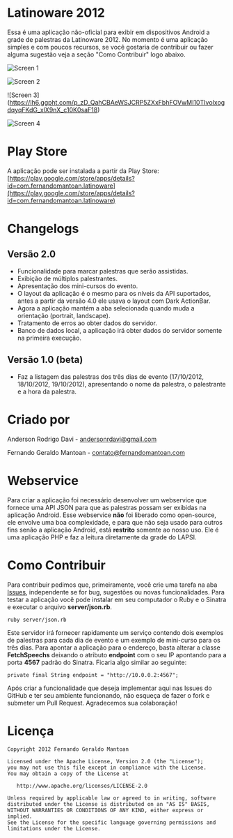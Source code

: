Latinoware 2012
==================

Essa é uma aplicação não-oficial para exibir em dispositivos Android a grade de palestras da Latinoware 2012. No momento é uma aplicação simples e com poucos recursos, se você gostaria de contribuir ou fazer alguma sugestão veja a seção "Como Contribuir" logo abaixo.

![Screen 1](https://lh5.ggpht.com/RyUDRn53z1HE6j0OW1nfjLLmqPyJ_M2K44S2TecrBsAl8Va98UO2_3qrmGnKXpZWdb4)

![Screen 2](https://lh5.ggpht.com/5CGY1X8LOSHuat-hto9zypOKiEoMNBBLbp7Us3sqDPnEAq6ghSJuTKQsiq0g9lW4VQ)

![Screen 3] (https://lh6.ggpht.com/p_zD_QahCBAeWSJCRP5ZXxFbhFOVwMI10TIvoIxogdqyqFKdG_xlX9nX_c10K0saF18)

![Screen 4](https://lh6.ggpht.com/jPuFSqHzK5XFJhTTk6CTokX86Vo9YcSB6onVCHCcWYakVVwlrUAgkHUC-X3SjqHUp38)

Play Store
=================

A aplicação pode ser instalada a partir da Play Store: [https://play.google.com/store/apps/details?id=com.fernandomantoan.latinoware](https://play.google.com/store/apps/details?id=com.fernandomantoan.latinoware)

Changelogs
==================

## Versão 2.0
* Funcionalidade para marcar palestras que serão assistidas.
* Exibição de múltiplos palestrantes.
* Apresentação dos mini-cursos do evento.
* O layout da aplicação é o mesmo para os níveis da API suportados, antes a partir da versão 4.0 ele usava o layout com Dark ActionBar.
* Agora a aplicação mantém a aba selecionada quando muda a orientação (portrait, landscape).
* Tratamento de erros ao obter dados do servidor.
* Banco de dados local, a aplicação irá obter dados do servidor somente na primeira execução.

## Versão 1.0 (beta)
* Faz a listagem das palestras dos três dias de evento (17/10/2012, 18/10/2012, 19/10/2012), apresentando o nome da palestra, o palestrante e a hora da palestra.

Criado por
==================

Anderson Rodrigo Davi - <andersonrdavi@gmail.com>

Fernando Geraldo Mantoan - <contato@fernandomantoan.com>

Webservice
==================

Para criar a aplicação foi necessário desenvolver um webservice que fornece uma API JSON para que as palestras possam ser exibidas na aplicação Android. Esse webservice **não** foi liberado como open-source, ele envolve uma boa complexidade, e para que não seja usado para outros fins senão a aplicação Android, está **restrito** somente ao nosso uso. Ele é uma aplicação PHP e faz a leitura diretamente da grade do LAPSI.

Como Contribuir
==================

Para contribuir pedimos que, primeiramente, você crie uma tarefa na aba [Issues](https://github.com/fernandomantoan/android-latinoware/issues), independente se for bug, sugestões ou novas funcionalidades. Para testar a aplicação você pode instalar em seu computador o Ruby e o Sinatra e executar o arquivo **server/json.rb**.

    ruby server/json.rb

Este servidor irá fornecer rapidamente um serviço contendo dois exemplos de palestras para cada dia de evento e um exemplo de mini-curso para os três dias. Para apontar a aplicação para o endereço, basta alterar a classe **FetchSpeechs** deixando o atributo **endpoint** com o seu IP apontando para a porta **4567** padrão do Sinatra. Ficaria algo similar ao seguinte:

    private final String endpoint = "http://10.0.0.2:4567";

Após criar a funcionalidade que deseja implementar aqui nas Issues do GitHub e ter seu ambiente funcionando, não esqueça de fazer o fork e submeter um Pull Request. Agradecemos sua colaboração!


Licença
==================

    Copyright 2012 Fernando Geraldo Mantoan

    Licensed under the Apache License, Version 2.0 (the "License");
    you may not use this file except in compliance with the License.
    You may obtain a copy of the License at

       http://www.apache.org/licenses/LICENSE-2.0

    Unless required by applicable law or agreed to in writing, software
    distributed under the License is distributed on an "AS IS" BASIS,
    WITHOUT WARRANTIES OR CONDITIONS OF ANY KIND, either express or implied.
    See the License for the specific language governing permissions and
    limitations under the License.

